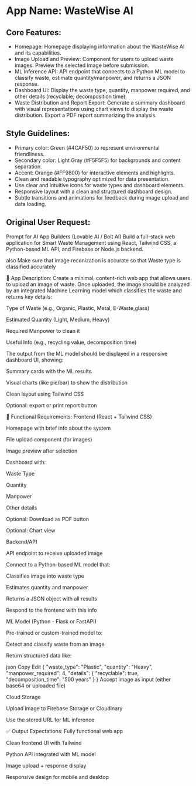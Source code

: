 # **App Name**: WasteWise AI

## Core Features:

- Homepage: Homepage displaying information about the WasteWise AI and its capabilities.
- Image Upload and Preview: Component for users to upload waste images. Preview the selected image before submission.
- ML Inference API: API endpoint that connects to a Python ML model to classify waste, estimate quantity/manpower, and returns a JSON response.
- Dashboard UI: Display the waste type, quantity, manpower required, and other details (recyclable, decomposition time).
- Waste Distribution and Report Export: Generate a summary dashboard with visual representations using chart views to display the waste distribution. Export a PDF report summarizing the analysis.

## Style Guidelines:

- Primary color: Green (#4CAF50) to represent environmental friendliness.
- Secondary color: Light Gray (#F5F5F5) for backgrounds and content separation.
- Accent: Orange (#FF9800) for interactive elements and highlights.
- Clean and readable typography optimized for data presentation.
- Use clear and intuitive icons for waste types and dashboard elements.
- Responsive layout with a clean and structured dashboard design.
- Subtle transitions and animations for feedback during image upload and data loading.

## Original User Request:
Prompt for AI App Builders (Lovable AI / Bolt AI)
Build a full-stack web application for Smart Waste Management using React, Tailwind CSS, a Python-based ML API, and Firebase or Node.js backend.

also Make sure that image reconization is accurate so that Waste type is classified accurately

🧠 App Description:
Create a minimal, content-rich web app that allows users to upload an image of waste. Once uploaded, the image should be analyzed by an integrated Machine Learning model which classifies the waste and returns key details:

Type of Waste (e.g., Organic, Plastic, Metal, E-Waste,glass)

Estimated Quantity (Light, Medium, Heavy)

Required Manpower to clean it

Useful Info (e.g., recycling value, decomposition time)

The output from the ML model should be displayed in a responsive dashboard UI, showing:

Summary cards with the ML results

Visual charts (like pie/bar) to show the distribution

Clean layout using Tailwind CSS

Optional: export or print report button

🔧 Functional Requirements:
Frontend (React + Tailwind CSS)

Homepage with brief info about the system

File upload component (for images)

Image preview after selection

Dashboard with:

Waste Type

Quantity

Manpower

Other details

Optional: Download as PDF button

Optional: Chart view

Backend/API

API endpoint to receive uploaded image

Connect to a Python-based ML model that:

Classifies image into waste type

Estimates quantity and manpower

Returns a JSON object with all results

Respond to the frontend with this info

ML Model (Python - Flask or FastAPI)

Pre-trained or custom-trained model to:

Detect and classify waste from an image

Return structured data like:

json
Copy
Edit
{
"waste_type": "Plastic",
"quantity": "Heavy",
"manpower_required": 4,
"details": {
"recyclable": true,
"decomposition_time": "500 years"
}
}
Accept image as input (either base64 or uploaded file)

Cloud Storage

Upload image to Firebase Storage or Cloudinary

Use the stored URL for ML inference

✅ Output Expectations:
Fully functional web app

Clean frontend UI with Tailwind

Python API integrated with ML model

Image upload + response display

Responsive design for mobile and desktop
  